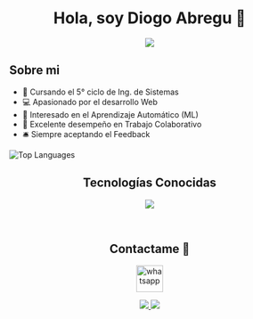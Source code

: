 <div align="center">
<h1 align="center">Hola, soy <strong>Diogo Abregu</strong> 👋</h1>
</div>

<div align="center">
  <img src="https://github.com/DiogoFabricioAG/DiogoFabricioAG/assets/126220077/5ee8a2c2-30d5-4f5b-9b24-c75f2c3f34db">
</div>

## Sobre mi

- 📒 Cursando el 5° ciclo de Ing. de Sistemas
- 💻 Apasionado por el desarrollo Web 
- 🤖 Interesado en el Aprendizaje Automático (ML)
- 🤝 Excelente desempeño en Trabajo Colaborativo 
- 🛎️ Siempre aceptando el Feedback

![Top Languages](https://github-readme-stats.vercel.app/api/top-langs?username=DiogoFabricioAG&show_icons=true&theme=tokyonight&layout=compact)


<h2 align="center">Tecnologías Conocidas</h2>
<p align="center">
  <a href="https://skillicons.dev">
    <img src="https://skillicons.dev/icons?i=bootstrap,html,tailwind,vue,js,django,py,spring,sklearn,github,notion,pinia,postman,vscode,postgres" />
    
  </a>
</p>

<br/>

<h2 align="center">Contactame 🙌</h2>

<p align="center">
  <a href="https://api.whatsapp.com/send?phone=+51923790280&text=Hola,%20mi%20nombre%20es%20%3CTu%20nombre%3E,%20quisiera%20hablar%20contigo%20sobre%20%3C%22Tema%20de%20conversaci%C3%B3n%22%3E"  target="blank">
    <img align="center" src="https://www.espai.es/blog/wp-content/uploads/2013/04/whatsapp-logo.png" align="center" alt="whatsapp" height="48" width="48" />
</a>
</p>
<p align="center">
  <a href="https://www.linkedin.com/in/diogo-abregu-g/" target="blank">
    <img src="https://skillicons.dev/icons?i=linkedin" />
  </a>  
  <a href="mailto:diogo.abregu.g@uni.pe/" target="blank">
    <img src="https://skillicons.dev/icons?i=gmail" />
  </a>  
</p>


